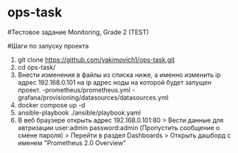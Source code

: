 # ops-task
#Тестовое задание Monitoring, Grade 2 (TEST)

#Шаги по запуску проекта

1. git clone https://github.com/yakimovich1/ops-task.git
2. cd ops-task/
3. Внести изменения в файлы из списка ниже, а именно изменить ip адрес 192.168.0.101 на ip адрес ноды на которой будет запущен проект.
   -prometheus/prometheus.yml
   -grafana/provisioning/datasources/datasources.yml
5. docker compose up -d
6. ansible-playbook ./ansible/playbook.yaml
7. В веб браузере открыть адрес 192.168.0.101:80 > Вести данные для автризации user:admin password:admin (Пропустить сообщение о смене пароля) > Перейти в раздел Dashboards > Открыть дашборд с именем "Prometheus 2.0 Overview"
